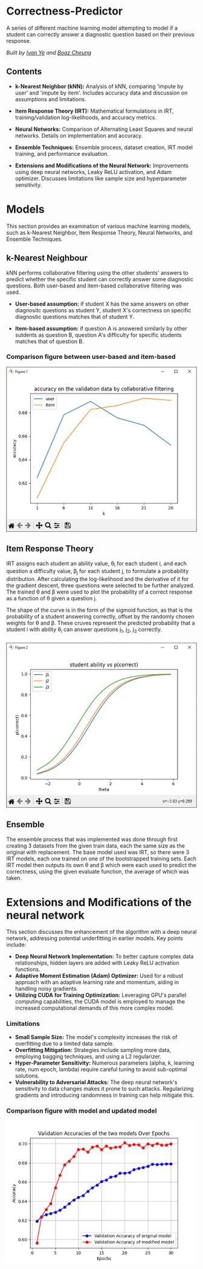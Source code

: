# Correctness-Predictor
A series of different machine learning model attempting to model if a student can correctly answer a diagnostic question based on their previous response. 

*Built by [Ivan Ye](https://github.com/ivanfye) and [Boaz Cheung](https://github.com/rethegreat)*

## Contents
- **k-Nearest Neighbor (kNN):** Analysis of kNN, comparing 'impute by user' and 'impute by item'. Includes accuracy data and discussion on assumptions and limitations.

- **Item Response Theory (IRT):** Mathematical formulations in IRT, training/validation log-likelihoods, and accuracy metrics.

- **Neural Networks:** Comparison of Alternating Least Squares and neural networks. Details on implementation and accuracy.

- **Ensemble Techniques:** Ensemble process, dataset creation, IRT model training, and performance evaluation.

- **Extensions and Modifications of the Neural Network:** Improvements using deep neural networks, Leaky ReLU activation, and Adam optimizer. Discusses limitations like sample size and hyperparameter sensitivity.

# Models
This section provides an examination of various machine learning models, such as k-Nearest Neighbor, Item Response Theory, Neural Networks, and Ensemble Techniques.

## k-Nearest Neighbour
kNN performs collaborative filtering using the other students' answers to predict whether the specific student can correctly answer some diagnostic questions. Both user-based and item-based collaborative filtering was used.
- **User-based assumption:** if student X has the same answers on other diagnositc questions as student Y, student X's correctness on specific diagnostic questions matches that of student Y.

- **Item-based assumption:** if question A is answered similarly by other sutdents as question B, question A's difficulty for specific students matches that of question B.

### Comparison figure between user-based and item-based
![knn](https://github.com/rethegreat/Correctness-Predictor/blob/main/src/img/knn_acc.png)

## Item Response Theory
IRT assigns each student an ability value, θ<sub>i</sub> for each student i, and each question a difficulty value, β<sub>j</sub> for each student j, to formulate a probability distribution. After calculating the log-likelihood and the derivative of it for the gradient descent, three questions were selected to be further analyzed. The trained θ and β were used to plot the probability of a correct response as a function of θ given a question j.

The shape of the curve is in the form of the sigmoid function, as that is the probability of a student answering correctly, offset by the randomly chosen weights for θ and β. These cruves represent the predicted probability that a student i with ability θ<sub>i</sub> can answer questions j<sub>1</sub>, j<sub>2</sub>, j<sub>3</sub> correctly.

### 
![Sigmoid](https://github.com/rethegreat/Correctness-Predictor/blob/main/src/img/j_sigmoid.png)

## Ensemble
The ensemble process that was implemented was done through first creating 3 datasets from the given train data, each the same size as the original with replacement. The base model used was IRT, so there were 3 IRT models, each one trained on one of the bootstrapped training sets. Each IRT model then outputs its own θ and β which were each used to predict the correctness, using the given evaluate function, the average of which was taken.

# Extensions and Modifications of the neural network
This section discusses the enhancement of the algorithm with a deep neural network, addressing potential underfitting in earlier models. Key points include:
- **Deep Neural Network Implementation:** To better capture complex data relationships, hidden layers are added with Leaky ReLU activation functions.
- **Adaptive Moment Estimation (Adam) Optimizer:** Used for a robust approach with an adaptive learning rate and momentum, aiding in handling noisy gradients.
- **Utilizing CUDA for Training Optimization:** Leveraging GPU's parallel computing capabilities, the CUDA model is employed to manage the increased computational demands of this more complex model.


### Limitations
- **Small Sample Size:** The model's complexity increases the risk of overfitting due to a limited data sample.
- **Overfitting Mitigation:** Strategies include sampling more data, employing bagging techniques, and using a L2 regularizer.
- **Hyper-Parameter Sensitivity:** Numerous parameters (alpha, k, learning rate, num epoch, lambda) require careful tuning to avoid sub-optimal solutions.
- **Vulnerability to Adversarial Attacks:** The deep neural network's sensitivity to data changes makes it prone to such attacks. Regularizing gradients and introducing randomness in training can help mitigate this.

### Comparison figure with model and updated model
![Comparison figure](https://github.com/rethegreat/Correctness-Predictor/blob/main/src/img/model_comparison.png)

